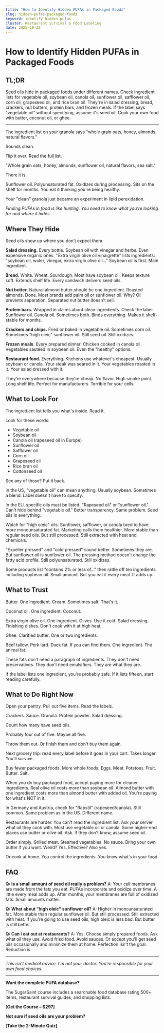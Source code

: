 ```yaml
---
title: "How to Identify Hidden PUFAs in Packaged Foods"
slug: hidden-pufas-packaged-foods
keyword: identify hidden pufas
cluster: Restaurant Survival & Food Labeling
date: 2025-10-22
---
```


# How to Identify Hidden PUFAs in Packaged Foods

## TL;DR

Seed oils hide in packaged foods under different names. Check ingredient lists for vegetable oil, soybean oil, canola oil, sunflower oil, safflower oil, corn oil, grapeseed oil, and rice bran oil. They're in salad dressing, bread, crackers, nut butters, protein bars, and frozen meals. If the label says "vegetable oil" without specifying, assume it's seed oil. Cook your own food with butter, coconut oil, or ghee.

---

The ingredient list on your granola says "whole grain oats, honey, almonds, natural flavors."

Sounds clean.

Flip it over. Read the full list.

"Whole grain oats, honey, almonds, sunflower oil, natural flavors, sea salt."

There it is.

Sunflower oil. Polyunsaturated fat. Oxidizes during processing. Sits on the shelf for months. You eat it thinking you're being healthy.

Your "clean" granola just became an experiment in lipid peroxidation.

*Finding PUFAs in food is like hunting. You need to know what you're looking for and where it hides.*

## Where They Hide

Seed oils show up where you don't expect them.

**Salad dressing.** Every bottle. Soybean oil with vinegar and herbs. Even expensive organic ones. "Extra virgin olive oil vinaigrette" lists ingredients: "soybean oil, water, vinegar, extra virgin olive oil..." Soybean oil is first. Main ingredient.

**Bread.** White. Wheat. Sourdough. Most have soybean oil. Keeps texture soft. Extends shelf life. Every sandwich delivers seed oils.

**Nut butter.** Natural almond butter should be one ingredient. Roasted almonds. Done. Most brands add palm oil or sunflower oil. Why? Oil prevents separation. Separated nut butter doesn't sell.

**Protein bars.** Wrapped in claims about clean ingredients. Check the label. Sunflower oil. Canola oil. Sometimes both. Binds everything. Makes it shelf-stable for months.

**Crackers and chips.** Fried or baked in vegetable oil. Sometimes corn oil. Sometimes "high oleic" sunflower oil. Still seed oil. Still oxidizes.

**Frozen meals.** Every prepared dinner. Chicken cooked in canola oil. Vegetables sautéed in soybean oil. Even the "healthy" options.

**Restaurant food.** Everything. Kitchens use whatever's cheapest. Usually soybean or canola. Your steak was seared in it. Your vegetables roasted in it. Your salad dressed with it.

They're everywhere because they're cheap. No flavor. High smoke point. Long shelf life. Perfect for manufacturers. Terrible for your cells.

## What to Look For

The ingredient list tells you what's inside. Read it.

Look for these words:
- Vegetable oil
- Soybean oil
- Canola oil (rapeseed oil in Europe)
- Sunflower oil
- Safflower oil
- Corn oil
- Grapeseed oil
- Rice bran oil
- Cottonseed oil

See any of those? Put it back.

In the US, "vegetable oil" can mean anything. Usually soybean. Sometimes a blend. Label doesn't have to specify.

In the EU, specific oils must be listed. "Rapeseed oil" or "sunflower oil." Can't hide behind "vegetable oil." Better transparency. Same problem. Seed oils in everything.

Watch for "high oleic" oils. Sunflower, safflower, or canola bred to have more monounsaturated fat. Marketing calls them healthier. More stable than regular seed oils. But still processed. Still extracted with heat and chemicals.

"Expeller pressed" and "cold pressed" sound better. Sometimes they are. But sunflower oil is sunflower oil. The pressing method doesn't change the fatty acid profile. Still polyunsaturated. Still oxidizes.

Some products list "contains 2% or less of..." then rattle off ten ingredients including soybean oil. Small amount. But you eat it every meal. It adds up.

## What to Trust

Butter. One ingredient. Cream. Sometimes salt. That's it.

Coconut oil. One ingredient. Coconut.

Extra virgin olive oil. One ingredient. Olives. Use it cold. Salad dressing. Finishing dishes. Don't cook with it at high heat.

Ghee. Clarified butter. One or two ingredients.

Beef tallow. Pork lard. Duck fat. If you can find them. One ingredient. The animal fat.

These fats don't need a paragraph of ingredients. They don't need preservatives. They don't need emulsifiers. They are what they are.

If the label lists one ingredient, you're probably safe. If it lists fifteen, start reading carefully.

## What to Do Right Now

Open your pantry. Pull out five items. Read the labels.

Crackers. Sauce. Granola. Protein powder. Salad dressing.

Count how many have seed oils.

Probably four out of five. Maybe all five.

Throw them out. Or finish them and don't buy them again.

Next grocery trip: read every label before it goes in your cart. Takes longer. You'll survive.

Buy fewer packaged foods. More whole foods. Eggs. Meat. Potatoes. Fruit. Butter. Salt.

When you do buy packaged food, accept paying more for cleaner ingredients. Real olive oil costs more than soybean oil. Almond butter with one ingredient costs more than almond butter with added oil. You're paying for what's NOT in it.

In Germany and Austria, check for "Rapsöl" (rapeseed/canola). Still common. Same problem as in the US. Different name.

Restaurants are harder. You can't read the ingredient list. Ask your server what oil they cook with. Most use vegetable oil or canola. Some higher-end places use butter or olive oil. Ask. If they don't know, assume seed oil.

Order simply. Grilled meat. Steamed vegetables. No sauce. Bring your own butter if you want. Weird? Yes. Effective? Also yes.

Or cook at home. You control the ingredients. You know what's in your food.

## FAQ

**Q: Is a small amount of seed oil really a problem?**
A: Your cell membranes are made from the fats you eat. PUFAs incorporate and oxidize over time. A little every meal adds up. After months, your membranes are full of oxidized fats. Small amounts matter.

**Q: What about "high oleic" sunflower oil?**
A: Higher in monounsaturated fat. More stable than regular sunflower oil. But still processed. Still extracted with heat. If you're going to use seed oils, high oleic is less bad. But butter is still better.

**Q: Can I eat out at restaurants?**
A: Yes. Choose simply prepared foods. Ask what oil they use. Avoid fried food. Avoid sauces. Or accept you'll get seed oils occasionally and minimize them at home. Perfection isn't the goal. Reduction is.

---

*This isn't medical advice. I'm not your doctor. You're responsible for your own food choices.*

---

**Want the complete PUFA database?**

The SugarSaint course includes a searchable food database rating 500+ items, restaurant survival guides, and shopping lists.

**[Get the Course – $297]**

**Not sure if seed oils are your problem?**

**[Take the 2-Minute Quiz]**
